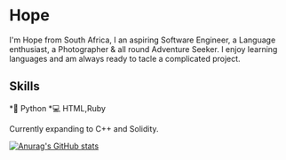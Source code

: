 
# Hope
I'm Hope from South Africa, I an aspiring Software Engineer, a Language enthusiast, a Photographer & all round Adventure Seeker. I enjoy learning languages and am always ready to tacle a complicated project.

## Skills 
*🐍 Python
*💻 HTML,Ruby

Currently expanding to C++ and Solidity.

[![Anurag's GitHub stats](https://github-readme-stats.vercel.app/api?username=stormyseaz)](https://github.com/anuraghazra/github-readme-stats)
